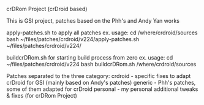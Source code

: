 crDRom Project (crDroid based)


This is GSI project, patches based on the Phh's and Andy Yan works

apply-patches.sh to apply all patches
	ex. usage:
	cd /where/crdroid/sources
	bash ~/files/patches/crdroid/v224/apply-patches.sh ~/files/patches/crdroid/v224/

buildcrDRom.sh for starting build process from zero
	ex. usage:
	cd ~/files/patches/crdroid/v224
	bash buildcrDRom.sh /where/crdroid/sources

Patches separated to the three category:
crdroid - specific fixes to adapt crDroid for GSI (mainly based on Andy's patches)
generic - Phh's patches, some of them adapted for crDroid
personal - my personal additional tweaks & fixes (for crDRom Project)
